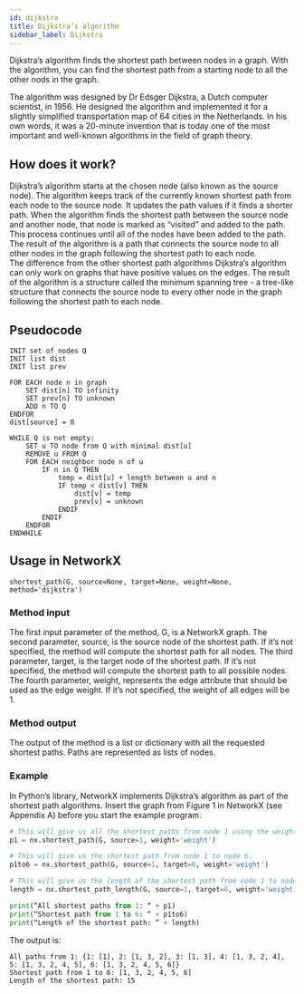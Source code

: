 ```yaml
---
id: dijkstra
title: Dijkstra’s algorithm
sidebar_label: Dijkstra
---
```


Dijkstra’s algorithm finds the shortest path between nodes in a graph. With the algorithm, you can find the shortest path from a starting node to all the other nods in the graph. 

The algorithm was designed by Dr Edsger Dijkstra, a Dutch computer scientist, in 1956. He designed the algorithm and implemented it for a slightly simplified transportation map of 64 cities in the Netherlands. In his own words, it was a 20-minute invention that is today one of the most important and well-known algorithms in the field of graph theory.

## How does it work?

Dijkstra’s algorithm starts at the chosen node (also known as the source node). The algorithm keeps track of the currently known shortest path from each node to the source node. It updates the path values if it finds a shorter path. When the algorithm finds the shortest path between the source node and another node, that node is marked as “visited” and added to the path. This process continues until all of the nodes have been added to the path. The result of the algorithm is a path that connects the source node to all other nodes in the graph following the shortest path to each node.  
The difference from the other shortest path algorithms
Dijkstra’s algorithm can only work on graphs that have positive values on the edges. The result of the algorithm is a structure called the minimum spanning tree - a tree-like structure that connects the source node to every other node in the graph following the shortest path to each node.

## Pseudocode

```
INIT set of nodes Q
INIT list dist
INIT list prev

FOR EACH node n in graph
    SET dist[n] TO infinity
    SET prev[n] TO unknown
    ADD n TO Q
ENDFOR
dist[source] = 0

WHILE Q is not empty:
    SET u TO node from Q with minimal dist[u]
    REMOVE u FROM Q
    FOR EACH neighbor node n of u
        IF n in Q THEN
            temp = dist[u] + length between u and n
            IF temp < dist[v] THEN
                dist[v] = temp
                prev[v] = unknown
            ENDIF
        ENDIF
    ENDFOR
ENDWHILE
```

## Usage in NetworkX

`shortest_path(G, source=None, target=None, weight=None, method='dijkstra')`

### Method input

The first input parameter of the method, G, is a NetworkX graph. 
The second parameter, source, is the source node of the shortest path. If it’s not specified, the method will compute the shortest path for all nodes. 
The third parameter, target, is the target node of the shortest path. If it’s not specified, the method will compute the shortest path to all possible nodes. 
The fourth parameter, weight, represents the edge attribute that should be used as the edge weight. If it’s not specified, the weight of all edges will be 1. 

### Method output

The output of the method is a list or dictionary with all the requested shortest paths. Paths are represented as lists of nodes. 

### Example

In Python’s library, NetworkX implements Dijkstra’s algorithm as part of the shortest path algorithms. Insert the graph from Figure 1 in NetworkX (see Appendix A) before you start the example program.

```python
# This will give us all the shortest paths from node 1 using the weights from the edges. 
p1 = nx.shortest_path(G, source=1, weight='weight')

# This will give us the shortest path from node 1 to node 6.
p1to6 = nx.shortest_path(G, source=1, target=6, weight='weight')

# This will give us the length of the shortest path from node 1 to node 6.
length = nx.shortest_path_length(G, source=1, target=6, weight='weight')

print(“All shortest paths from 1: “ + p1)
print(“Shortest path from 1 to 6: “ + p1to6)
print(“Length of the shortest path: ” + length)
```

The output is:

```
All paths from 1: {1: [1], 2: [1, 3, 2], 3: [1, 3], 4: [1, 3, 2, 4], 5: [1, 3, 2, 4, 5], 6: [1, 3, 2, 4, 5, 6]}
Shortest path from 1 to 6: [1, 3, 2, 4, 5, 6] 
Length of the shortest path: 15
```